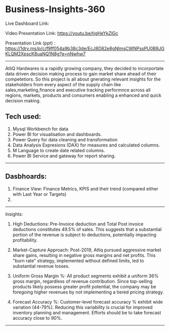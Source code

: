 # Business-Insights-360
Live Dashboard Link: 

Video Presentation Link: https://youtu.be/tjgHeYkZlGc

Presentation Link (ppt) : https://1drv.ms/p/c/f9ff054a9b38c3de/EcJ8D82e8gNImsCWNPssPU0B9JGKLQM2XpscK8uaNQ1N8g?e=nNwhw7

------------------------------
AtliQ Hardwares is a rapidly growing company, they decided to incorportate data driven decision making process to gain market share ahead of their competetiors.
So this project is all about gnerating relevant insights for the stakeholders from every aspect of the supply chain like sales,marketing,finance and executive tracking performnce across all regions, markets, products and consumers enabling a enhanced and quick decision making.

Tech used:
-------------

1. Mysql Workbench for data
2. Power BI for visualisation and dashboards.
3. Power Query for data cleaning and transformation
4. Data Analysis Expresions (DAX) for measures and calculated columns.
5. M Language to create date related columns.
6. Power BI Service and gateway for report sharing.

----------------------------------------------------------------
Dasbhoards:
------------------------------------
1. Finance View:
Finance Metrics, KPIS and their trend (compared either with Last Year or Targets)
2. 




--------------------------------------
Insights:

1. High Deductions:
Pre-Invoice deduction and Total Post invoice deductions constitutes 49.5% of sales. This suggests that a substantial portion of the revenue is subject to deductions, potentially impacting profitability.

2. Market-Capture Approach:
Post-2019, Atliq pursued aggressive market share gains, resulting in negative gross margins and net profits. This "burn rate" strategy, implemented without defined limits, led to substantial revenue losses.

3. Uniform Gross Margin %:
All product segments exhibit a uniform 36% gross margin, regardless of revenue contribution. Since top-selling products likely possess greater profit potential, the company may be foregoing higher revenues by not implementing a tiered pricing strategy.

4. Forecast Accuracy %:
Customer-level forecast accuracy % exhibit  wide variation (44-79%). Reducing this variability is crucial for improved inventory planning and management. Efforts should be to take forecast accuracy close to 90%.


--------------------------------------------------------------------------




